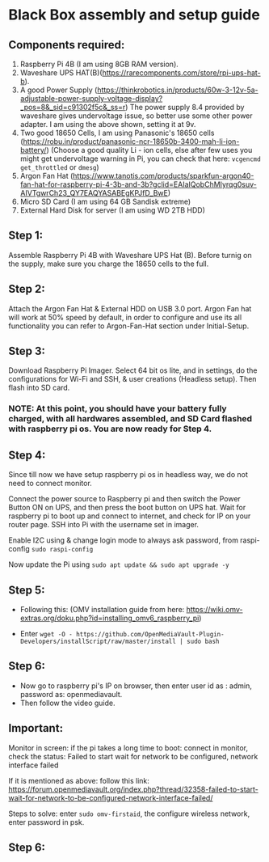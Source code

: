 # Black Box assembly and setup guide

## Components required:

1. Raspberry Pi 4B (I am using 8GB RAM version).
2. Waveshare UPS HAT(B)(https://rarecomponents.com/store/rpi-ups-hat-b).
3. A good Power Supply (https://thinkrobotics.in/products/60w-3-12v-5a-adjustable-power-supply-voltage-display?_pos=8&_sid=c91302f5c&_ss=r)
   The power supply 8.4 provided by waveshare gives undervoltage issue, so better use some other power adapter. I am using the above shown, setting it at 9v. 	
4. Two good 18650 Cells, I am using Panasonic's 18650 cells (https://robu.in/product/panasonic-ncr-18650b-3400-mah-li-ion-battery/) 
   (Choose a good quality Li - ion cells, else after few uses you might get undervoltage warning in Pi, you can check that here: ```vcgencmd get_throttled``` or ```dmesg```)
5. Argon Fan Hat (https://www.tanotis.com/products/sparkfun-argon40-fan-hat-for-raspberry-pi-4-3b-and-3b?gclid=EAIaIQobChMIyrqg0suv-AIVTgwrCh23_QY7EAQYASABEgKPJfD_BwE)
6. Micro SD Card (I am using 64 GB Sandisk extreme)
7. External Hard Disk for server (I am using WD 2TB HDD)


## Step 1: 

Assemble Raspberry Pi 4B with Waveshare UPS Hat (B). Before turnig on the supply, make sure you charge the 18650 cells to the full.

## Step 2:

Attach the Argon Fan Hat & External HDD on USB 3.0 port. Argon Fan hat will work at 50% speed by default, in order to configure and use its all functionality you can refer to Argon-Fan-Hat section under Initial-Setup. 

## Step 3: 

Download Raspberry Pi Imager. Select 64 bit os lite, and in settings, do the configurations for Wi-Fi and SSH, & user creations (Headless setup). Then flash into SD card.

### NOTE: At this point, you should have your battery fully charged, with all hardwares assembled, and SD Card flashed with raspberry pi os. You are now ready for Step 4.

## Step 4: 

Since till now we have setup raspberry pi os in headless way, we do not need to connect monitor.

Connect the power source to Raspberry pi and then switch the Power Button ON on UPS, and then press the boot button on UPS hat. Wait for raspberry pi to boot up and connect to internet, and check for IP on your router page. SSH into Pi with the username set in imager.

Enable I2C using & change login mode to always ask password, from raspi-config ```sudo raspi-config```

Now update the Pi using ```sudo apt update && sudo apt upgrade -y```

## Step 5: 


* Following this: (OMV installation guide from here: https://wiki.omv-extras.org/doku.php?id=installing_omv6_raspberry_pi)

* Enter ``` wget -O - https://github.com/OpenMediaVault-Plugin-Developers/installScript/raw/master/install | sudo bash ```
 
## Step 6:

* Now go to raspberry pi's IP on browser, then enter user id as : admin, password as: openmediavault.
* Then follow the video guide.

## Important:

Monitor in screen: if the pi takes a long time to boot: connect in monitor, check the status: Failed to start wait for network to be configured, network interface failed

If it is mentioned as above: follow this link: https://forum.openmediavault.org/index.php?thread/32358-failed-to-start-wait-for-network-to-be-configured-network-interface-failed/

Steps to solve: enter ```sudo omv-firstaid```, the configure wireless network, enter password in psk.

## Step 6:





